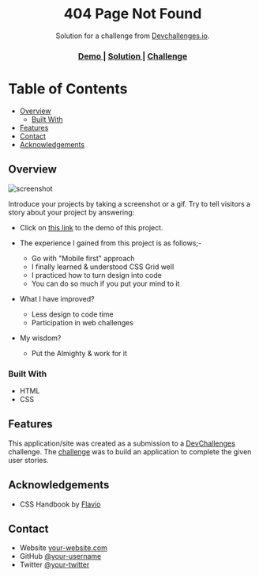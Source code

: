 <h1 align="center">404 Page Not Found</h1>

<div align="center">
   Solution for a challenge from  <a href="http://devchallenges.io" target="_blank">Devchallenges.io</a>.
</div>

<div align="center">
  <h3>
    <a href="https://dev-challenges.onrender.com/">
      Demo
    </a>
    <span> | </span>
    <a href="https://github.com/jhenry081/dev-challenges/tree/master/404-not-found">
      Solution
    </a>
    <span> | </span>
    <a href="https://devchallenges.io/challenges/wBunSb7FPrIepJZAg0sY">
      Challenge
    </a>
  </h3>
</div>

<!-- TABLE OF CONTENTS -->
# Table of Contents

- [Overview](#overview)
  - [Built With](#built-with)
- [Features](#features)
- [Contact](#contact)
- [Acknowledgements](#acknowledgements)

<!-- OVERVIEW -->

## Overview

![screenshot](https://user-images.githubusercontent.com/16707738/92399059-5716eb00-f132-11ea-8b14-bcacdc8ec97b.png)

Introduce your projects by taking a screenshot or a gif. Try to tell visitors a story about your project by answering:

- Click on [this link](https://dev-challenges.onrender.com/) to the demo of this project.

- The experience I gained from this project is as follows;-
  - Go with "Mobile first" approach
  - I finally learned & understood CSS Grid well
  - I practiced how to turn design into code  
  - You can do so much if you put your mind to it  

- What I have improved?
  - Less design to code time
  - Participation in web challenges

- My wisdom?
  - Put the Almighty & work for it

### Built With

- HTML
- CSS

## Features

This application/site was created as a submission to a [DevChallenges](https://devchallenges.io/challenges) challenge. The [challenge](https://devchallenges.io/challenges/wBunSb7FPrIepJZAg0sY) was to build an application to complete the given user stories.

## Acknowledgements

- CSS Handbook by [Flavio](https://flaviocopes.com/)

## Contact

- Website [your-website.com](https://jhenry081.github.io/)
- GitHub [@your-username](https://{github.com/jhenry081})
- Twitter [@your-twitter](https://{twitter.com/IAmJoanHenry})
